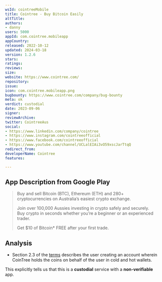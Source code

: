 ```yaml
---
wsId: cointreeMobile
title: Cointree - Buy Bitcoin Easily
altTitle: 
authors:
- danny
users: 5000
appId: com.cointree.mobileapp
appCountry: 
released: 2022-10-12
updated: 2024-03-18
version: 1.2.6
stars: 
ratings: 
reviews: 
size: 
website: https://www.cointree.com/
repository: 
issue: 
icon: com.cointree.mobileapp.png
bugbounty: https://www.cointree.com/company/bug-bounty
meta: ok
verdict: custodial
date: 2023-09-06
signer: 
reviewArchive: 
twitter: CointreeAus
social:
- https://www.linkedin.com/company/cointree
- https://www.instagram.com/cointreeofficial
- https://www.facebook.com/cointreeofficial
- https://www.youtube.com/channel/UCLalEIAi3vO59xscJarTtqQ
redirect_from: 
developerName: Cointree
features: 

---
```


## App Description from Google Play

> Buy and sell Bitcoin (BTC), Ethereum (ETH) and 280+ cryptocurrencies on Australia’s easiest crypto exchange.
>
> Join over 100,000 Aussies investing in crypto safely and securely. Buy crypto in seconds whether you’re a beginner or an experienced trader.
>
> Get $10 of Bitcoin* FREE after your first trade.

## Analysis 

- Section 2.3 of the [terms](https://www.cointree.com/company/terms-of-service/) describes the user creating an account wherein CoinTree holds the coins on behalf of the user in cold and hot wallets. 

This explicitly tells us that this is a **custodial** service with a **non-verifiable** app.